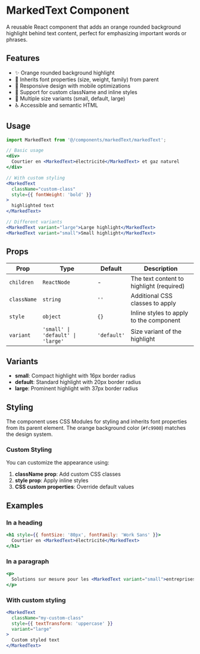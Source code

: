 # MarkedText Component

A reusable React component that adds an orange rounded background highlight behind text content, perfect for emphasizing important words or phrases.

## Features

- ✨ Orange rounded background highlight
- 🎨 Inherits font properties (size, weight, family) from parent
- 📱 Responsive design with mobile optimizations
- 🔧 Support for custom className and inline styles
- 🎯 Multiple size variants (small, default, large)
- ♿ Accessible and semantic HTML

## Usage

```jsx
import MarkedText from '@/components/markedText/markedText';

// Basic usage
<div>
  Courtier en <MarkedText>électricité</MarkedText> et gaz naturel
</div>

// With custom styling
<MarkedText 
  className="custom-class" 
  style={{ fontWeight: 'bold' }}
>
  highlighted text
</MarkedText>

// Different variants
<MarkedText variant="large">Large highlight</MarkedText>
<MarkedText variant="small">Small highlight</MarkedText>
```

## Props

| Prop | Type | Default | Description |
|------|------|---------|-------------|
| `children` | `ReactNode` | - | The text content to highlight (required) |
| `className` | `string` | `''` | Additional CSS classes to apply |
| `style` | `object` | `{}` | Inline styles to apply to the component |
| `variant` | `'small' \| 'default' \| 'large'` | `'default'` | Size variant of the highlight |

## Variants

- **small**: Compact highlight with 16px border radius
- **default**: Standard highlight with 20px border radius  
- **large**: Prominent highlight with 37px border radius

## Styling

The component uses CSS Modules for styling and inherits font properties from its parent element. The orange background color (`#fc9900`) matches the design system.

### Custom Styling

You can customize the appearance using:

1. **className prop**: Add custom CSS classes
2. **style prop**: Apply inline styles
3. **CSS custom properties**: Override default values

## Examples

### In a heading
```jsx
<h1 style={{ fontSize: '80px', fontFamily: 'Work Sans' }}>
  Courtier en <MarkedText>électricité</MarkedText>
</h1>
```

### In a paragraph
```jsx
<p>
  Solutions sur mesure pour les <MarkedText variant="small">entreprises</MarkedText>
</p>
```

### With custom styling
```jsx
<MarkedText 
  className="my-custom-class"
  style={{ textTransform: 'uppercase' }}
  variant="large"
>
  Custom styled text
</MarkedText>
``` 